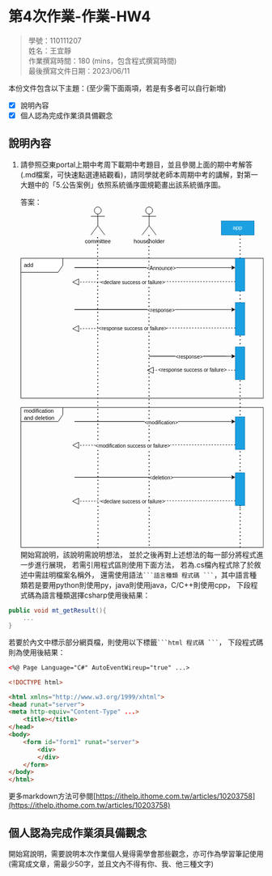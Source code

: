 # 第4次作業-作業-HW4
>
>學號：110111207
><br />
>姓名：王宜靜
><br />
>作業撰寫時間：180 (mins，包含程式撰寫時間)
><br />
>最後撰寫文件日期：2023/06/11
>

本份文件包含以下主題：(至少需下面兩項，若是有多者可以自行新增)
- [x] 說明內容
- [x] 個人認為完成作業須具備觀念

## 說明內容

1. 請參照亞東portal上期中考周下載期中考題目，並且參閱上面的期中考解答(.md檔案，可快速點選連結觀看)，請同學就老師本周期中考的講解，對第一大題中的「5.公告案例」依照系統循序圖規範畫出該系統循序圖。

    答案：<svg xmlns="http://www.w3.org/2000/svg" xmlns:xlink="http://www.w3.org/1999/xlink" version="1.1" width="521px" viewBox="-0.5 -0.5 521 735" content="&lt;mxfile&gt;&lt;diagram id=&quot;gek72pfAOd09pvkMcDN4&quot; name=&quot;第1頁&quot;&gt;&lt;mxGraphModel dx=&quot;767&quot; dy=&quot;435&quot; grid=&quot;1&quot; gridSize=&quot;10&quot; guides=&quot;1&quot; tooltips=&quot;1&quot; connect=&quot;1&quot; arrows=&quot;1&quot; fold=&quot;1&quot; page=&quot;1&quot; pageScale=&quot;1&quot; pageWidth=&quot;827&quot; pageHeight=&quot;1169&quot; math=&quot;0&quot; shadow=&quot;0&quot;&gt;&lt;root&gt;&lt;mxCell id=&quot;0&quot;/&gt;&lt;mxCell id=&quot;1&quot; parent=&quot;0&quot;/&gt;&lt;mxCell id=&quot;3&quot; value=&quot;add&quot; style=&quot;shape=umlFrame;whiteSpace=wrap;html=1;width=90;height=30;boundedLbl=1;verticalAlign=middle;align=left;spacingLeft=5;&quot; parent=&quot;1&quot; vertex=&quot;1&quot;&gt;&lt;mxGeometry x=&quot;230&quot; y=&quot;160&quot; width=&quot;520&quot; height=&quot;300&quot; as=&quot;geometry&quot;/&gt;&lt;/mxCell&gt;&lt;mxCell id=&quot;4&quot; value=&quot;committee&quot; style=&quot;shape=umlActor;verticalLabelPosition=bottom;verticalAlign=top;html=1;&quot; parent=&quot;1&quot; vertex=&quot;1&quot;&gt;&lt;mxGeometry x=&quot;380&quot; y=&quot;50&quot; width=&quot;30&quot; height=&quot;60&quot; as=&quot;geometry&quot;/&gt;&lt;/mxCell&gt;&lt;mxCell id=&quot;11&quot; value=&quot;householder&quot; style=&quot;shape=umlActor;verticalLabelPosition=bottom;verticalAlign=top;html=1;outlineConnect=0;&quot; parent=&quot;1&quot; vertex=&quot;1&quot;&gt;&lt;mxGeometry x=&quot;490&quot; y=&quot;50&quot; width=&quot;30&quot; height=&quot;60&quot; as=&quot;geometry&quot;/&gt;&lt;/mxCell&gt;&lt;mxCell id=&quot;13&quot; value=&quot;&quot; style=&quot;endArrow=none;dashed=1;html=1;dashPattern=1 3;strokeWidth=2;entryX=0.529;entryY=1.003;entryDx=0;entryDy=0;entryPerimeter=0;&quot; parent=&quot;1&quot; target=&quot;56&quot; edge=&quot;1&quot;&gt;&lt;mxGeometry width=&quot;50&quot; height=&quot;50&quot; relative=&quot;1&quot; as=&quot;geometry&quot;&gt;&lt;mxPoint x=&quot;504.5&quot; y=&quot;110&quot; as=&quot;sourcePoint&quot;/&gt;&lt;mxPoint x=&quot;505&quot; y=&quot;861.3333129882812&quot; as=&quot;targetPoint&quot;/&gt;&lt;Array as=&quot;points&quot;/&gt;&lt;/mxGeometry&gt;&lt;/mxCell&gt;&lt;mxCell id=&quot;19&quot; value=&quot;&quot; style=&quot;endArrow=none;dashed=1;html=1;dashPattern=1 3;strokeWidth=2;entryX=0.318;entryY=1.008;entryDx=0;entryDy=0;entryPerimeter=0;&quot; parent=&quot;1&quot; target=&quot;56&quot; edge=&quot;1&quot;&gt;&lt;mxGeometry width=&quot;50&quot; height=&quot;50&quot; relative=&quot;1&quot; as=&quot;geometry&quot;&gt;&lt;mxPoint x=&quot;394.5&quot; y=&quot;115&quot; as=&quot;sourcePoint&quot;/&gt;&lt;mxPoint x=&quot;395&quot; y=&quot;850&quot; as=&quot;targetPoint&quot;/&gt;&lt;Array as=&quot;points&quot;/&gt;&lt;/mxGeometry&gt;&lt;/mxCell&gt;&lt;mxCell id=&quot;20&quot; value=&quot;app&quot; style=&quot;rounded=0;whiteSpace=wrap;html=1;fillColor=#1ba1e2;fontColor=#ffffff;strokeColor=#006EAF;&quot; parent=&quot;1&quot; vertex=&quot;1&quot;&gt;&lt;mxGeometry x=&quot;660&quot; y=&quot;80&quot; width=&quot;70&quot; height=&quot;30&quot; as=&quot;geometry&quot;/&gt;&lt;/mxCell&gt;&lt;mxCell id=&quot;21&quot; value=&quot;&quot; style=&quot;endArrow=none;dashed=1;html=1;dashPattern=1 3;strokeWidth=2;startArrow=none;&quot; parent=&quot;1&quot; source=&quot;22&quot; edge=&quot;1&quot;&gt;&lt;mxGeometry width=&quot;50&quot; height=&quot;50&quot; relative=&quot;1&quot; as=&quot;geometry&quot;&gt;&lt;mxPoint x=&quot;700&quot; y=&quot;110&quot; as=&quot;sourcePoint&quot;/&gt;&lt;mxPoint x=&quot;700&quot; y=&quot;700&quot; as=&quot;targetPoint&quot;/&gt;&lt;Array as=&quot;points&quot;/&gt;&lt;/mxGeometry&gt;&lt;/mxCell&gt;&lt;mxCell id=&quot;23&quot; value=&quot;&quot; style=&quot;endArrow=none;dashed=1;html=1;dashPattern=1 3;strokeWidth=2;&quot; parent=&quot;1&quot; target=&quot;22&quot; edge=&quot;1&quot;&gt;&lt;mxGeometry width=&quot;50&quot; height=&quot;50&quot; relative=&quot;1&quot; as=&quot;geometry&quot;&gt;&lt;mxPoint x=&quot;700&quot; y=&quot;110&quot; as=&quot;sourcePoint&quot;/&gt;&lt;mxPoint x=&quot;700&quot; y=&quot;480&quot; as=&quot;targetPoint&quot;/&gt;&lt;Array as=&quot;points&quot;/&gt;&lt;/mxGeometry&gt;&lt;/mxCell&gt;&lt;mxCell id=&quot;22&quot; value=&quot;&quot; style=&quot;html=1;points=[];perimeter=orthogonalPerimeter;fillColor=#1ba1e2;fontColor=#ffffff;strokeColor=#006EAF;&quot; parent=&quot;1&quot; vertex=&quot;1&quot;&gt;&lt;mxGeometry x=&quot;690&quot; y=&quot;160&quot; width=&quot;20&quot; height=&quot;70&quot; as=&quot;geometry&quot;/&gt;&lt;/mxCell&gt;&lt;mxCell id=&quot;25&quot; value=&quot;&quot; style=&quot;html=1;points=[];perimeter=orthogonalPerimeter;fillColor=#1ba1e2;fontColor=#ffffff;strokeColor=#006EAF;&quot; parent=&quot;1&quot; vertex=&quot;1&quot;&gt;&lt;mxGeometry x=&quot;690&quot; y=&quot;255&quot; width=&quot;20&quot; height=&quot;70&quot; as=&quot;geometry&quot;/&gt;&lt;/mxCell&gt;&lt;mxCell id=&quot;26&quot; value=&quot;&quot; style=&quot;html=1;points=[];perimeter=orthogonalPerimeter;fillColor=#1ba1e2;fontColor=#ffffff;strokeColor=#006EAF;&quot; parent=&quot;1&quot; vertex=&quot;1&quot;&gt;&lt;mxGeometry x=&quot;690&quot; y=&quot;350&quot; width=&quot;20&quot; height=&quot;70&quot; as=&quot;geometry&quot;/&gt;&lt;/mxCell&gt;&lt;mxCell id=&quot;28&quot; value=&quot;&quot; style=&quot;endArrow=classic;html=1;&quot; parent=&quot;1&quot; edge=&quot;1&quot;&gt;&lt;mxGeometry relative=&quot;1&quot; as=&quot;geometry&quot;&gt;&lt;mxPoint x=&quot;550&quot; y=&quot;180&quot; as=&quot;sourcePoint&quot;/&gt;&lt;mxPoint x=&quot;690&quot; y=&quot;180&quot; as=&quot;targetPoint&quot;/&gt;&lt;Array as=&quot;points&quot;&gt;&lt;mxPoint x=&quot;340&quot; y=&quot;180&quot;/&gt;&lt;/Array&gt;&lt;/mxGeometry&gt;&lt;/mxCell&gt;&lt;mxCell id=&quot;29&quot; value=&quot;&amp;amp;lt;Announce&amp;amp;gt;&quot; style=&quot;edgeLabel;resizable=0;html=1;align=center;verticalAlign=middle;&quot; parent=&quot;28&quot; connectable=&quot;0&quot; vertex=&quot;1&quot;&gt;&lt;mxGeometry relative=&quot;1&quot; as=&quot;geometry&quot;&gt;&lt;mxPoint x=&quot;120&quot; y=&quot;1&quot; as=&quot;offset&quot;/&gt;&lt;/mxGeometry&gt;&lt;/mxCell&gt;&lt;mxCell id=&quot;32&quot; value=&quot;&quot; style=&quot;endArrow=block;dashed=1;endFill=0;endSize=12;html=1;&quot; parent=&quot;1&quot; edge=&quot;1&quot;&gt;&lt;mxGeometry width=&quot;160&quot; relative=&quot;1&quot; as=&quot;geometry&quot;&gt;&lt;mxPoint x=&quot;690&quot; y=&quot;210&quot; as=&quot;sourcePoint&quot;/&gt;&lt;mxPoint x=&quot;340&quot; y=&quot;211&quot; as=&quot;targetPoint&quot;/&gt;&lt;Array as=&quot;points&quot;&gt;&lt;mxPoint x=&quot;530&quot; y=&quot;210&quot;/&gt;&lt;/Array&gt;&lt;/mxGeometry&gt;&lt;/mxCell&gt;&lt;mxCell id=&quot;34&quot; value=&quot;&amp;amp;lt;declare success or failure&amp;amp;gt;&quot; style=&quot;edgeLabel;html=1;align=center;verticalAlign=middle;resizable=0;points=[];&quot; parent=&quot;32&quot; vertex=&quot;1&quot; connectable=&quot;0&quot;&gt;&lt;mxGeometry x=&quot;0.2625&quot; y=&quot;1&quot; relative=&quot;1&quot; as=&quot;geometry&quot;&gt;&lt;mxPoint as=&quot;offset&quot;/&gt;&lt;/mxGeometry&gt;&lt;/mxCell&gt;&lt;mxCell id=&quot;37&quot; value=&quot;&quot; style=&quot;endArrow=classic;html=1;&quot; parent=&quot;1&quot; edge=&quot;1&quot;&gt;&lt;mxGeometry relative=&quot;1&quot; as=&quot;geometry&quot;&gt;&lt;mxPoint x=&quot;550&quot; y=&quot;270&quot; as=&quot;sourcePoint&quot;/&gt;&lt;mxPoint x=&quot;690&quot; y=&quot;270&quot; as=&quot;targetPoint&quot;/&gt;&lt;Array as=&quot;points&quot;&gt;&lt;mxPoint x=&quot;340&quot; y=&quot;270&quot;/&gt;&lt;/Array&gt;&lt;/mxGeometry&gt;&lt;/mxCell&gt;&lt;mxCell id=&quot;38&quot; value=&quot;&amp;amp;lt;response&amp;amp;gt;&quot; style=&quot;edgeLabel;resizable=0;html=1;align=center;verticalAlign=middle;&quot; parent=&quot;37&quot; connectable=&quot;0&quot; vertex=&quot;1&quot;&gt;&lt;mxGeometry relative=&quot;1&quot; as=&quot;geometry&quot;&gt;&lt;mxPoint x=&quot;120&quot; y=&quot;1&quot; as=&quot;offset&quot;/&gt;&lt;/mxGeometry&gt;&lt;/mxCell&gt;&lt;mxCell id=&quot;40&quot; value=&quot;&quot; style=&quot;endArrow=block;dashed=1;endFill=0;endSize=12;html=1;&quot; parent=&quot;1&quot; edge=&quot;1&quot;&gt;&lt;mxGeometry width=&quot;160&quot; relative=&quot;1&quot; as=&quot;geometry&quot;&gt;&lt;mxPoint x=&quot;690&quot; y=&quot;309.5&quot; as=&quot;sourcePoint&quot;/&gt;&lt;mxPoint x=&quot;340&quot; y=&quot;311&quot; as=&quot;targetPoint&quot;/&gt;&lt;Array as=&quot;points&quot;&gt;&lt;mxPoint x=&quot;530&quot; y=&quot;309.5&quot;/&gt;&lt;/Array&gt;&lt;/mxGeometry&gt;&lt;/mxCell&gt;&lt;mxCell id=&quot;41&quot; value=&quot;&amp;amp;lt;response success or failure&amp;amp;gt;&quot; style=&quot;edgeLabel;html=1;align=center;verticalAlign=middle;resizable=0;points=[];&quot; parent=&quot;40&quot; vertex=&quot;1&quot; connectable=&quot;0&quot;&gt;&lt;mxGeometry x=&quot;0.2625&quot; y=&quot;1&quot; relative=&quot;1&quot; as=&quot;geometry&quot;&gt;&lt;mxPoint as=&quot;offset&quot;/&gt;&lt;/mxGeometry&gt;&lt;/mxCell&gt;&lt;mxCell id=&quot;46&quot; value=&quot;&quot; style=&quot;endArrow=classic;html=1;&quot; parent=&quot;1&quot; edge=&quot;1&quot;&gt;&lt;mxGeometry relative=&quot;1&quot; as=&quot;geometry&quot;&gt;&lt;mxPoint x=&quot;670&quot; y=&quot;370&quot; as=&quot;sourcePoint&quot;/&gt;&lt;mxPoint x=&quot;690&quot; y=&quot;370&quot; as=&quot;targetPoint&quot;/&gt;&lt;Array as=&quot;points&quot;&gt;&lt;mxPoint x=&quot;500&quot; y=&quot;370&quot;/&gt;&lt;/Array&gt;&lt;/mxGeometry&gt;&lt;/mxCell&gt;&lt;mxCell id=&quot;47&quot; value=&quot;&amp;amp;lt;response&amp;amp;gt;&quot; style=&quot;edgeLabel;resizable=0;html=1;align=center;verticalAlign=middle;&quot; parent=&quot;46&quot; connectable=&quot;0&quot; vertex=&quot;1&quot;&gt;&lt;mxGeometry relative=&quot;1&quot; as=&quot;geometry&quot;&gt;&lt;mxPoint x=&quot;80&quot; y=&quot;1&quot; as=&quot;offset&quot;/&gt;&lt;/mxGeometry&gt;&lt;/mxCell&gt;&lt;mxCell id=&quot;50&quot; value=&quot;&quot; style=&quot;endArrow=block;dashed=1;endFill=0;endSize=12;html=1;&quot; parent=&quot;1&quot; edge=&quot;1&quot;&gt;&lt;mxGeometry width=&quot;160&quot; relative=&quot;1&quot; as=&quot;geometry&quot;&gt;&lt;mxPoint x=&quot;690&quot; y=&quot;400&quot; as=&quot;sourcePoint&quot;/&gt;&lt;mxPoint x=&quot;500&quot; y=&quot;400&quot; as=&quot;targetPoint&quot;/&gt;&lt;Array as=&quot;points&quot;&gt;&lt;mxPoint x=&quot;620&quot; y=&quot;400&quot;/&gt;&lt;/Array&gt;&lt;/mxGeometry&gt;&lt;/mxCell&gt;&lt;mxCell id=&quot;52&quot; value=&quot;&amp;amp;lt;response success or failure&amp;amp;gt;&quot; style=&quot;edgeLabel;html=1;align=center;verticalAlign=middle;resizable=0;points=[];&quot; parent=&quot;50&quot; vertex=&quot;1&quot; connectable=&quot;0&quot;&gt;&lt;mxGeometry x=&quot;0.3525&quot; y=&quot;1&quot; relative=&quot;1&quot; as=&quot;geometry&quot;&gt;&lt;mxPoint x=&quot;35&quot; y=&quot;-2&quot; as=&quot;offset&quot;/&gt;&lt;/mxGeometry&gt;&lt;/mxCell&gt;&lt;mxCell id=&quot;56&quot; value=&quot;modification and deletion&quot; style=&quot;shape=umlFrame;whiteSpace=wrap;html=1;width=90;height=30;boundedLbl=1;verticalAlign=middle;align=left;spacingLeft=5;&quot; parent=&quot;1&quot; vertex=&quot;1&quot;&gt;&lt;mxGeometry x=&quot;230&quot; y=&quot;480&quot; width=&quot;520&quot; height=&quot;300&quot; as=&quot;geometry&quot;/&gt;&lt;/mxCell&gt;&lt;mxCell id=&quot;57&quot; value=&quot;&quot; style=&quot;endArrow=none;dashed=1;html=1;dashPattern=1 3;strokeWidth=2;startArrow=none;entryX=0.904;entryY=1.008;entryDx=0;entryDy=0;entryPerimeter=0;&quot; parent=&quot;1&quot; source=&quot;59&quot; target=&quot;56&quot; edge=&quot;1&quot;&gt;&lt;mxGeometry width=&quot;50&quot; height=&quot;50&quot; relative=&quot;1&quot; as=&quot;geometry&quot;&gt;&lt;mxPoint x=&quot;700&quot; y=&quot;450&quot; as=&quot;sourcePoint&quot;/&gt;&lt;mxPoint x=&quot;700&quot; y=&quot;820&quot; as=&quot;targetPoint&quot;/&gt;&lt;Array as=&quot;points&quot;/&gt;&lt;/mxGeometry&gt;&lt;/mxCell&gt;&lt;mxCell id=&quot;58&quot; value=&quot;&quot; style=&quot;html=1;points=[];perimeter=orthogonalPerimeter;fillColor=#1ba1e2;fontColor=#ffffff;strokeColor=#006EAF;&quot; parent=&quot;1&quot; vertex=&quot;1&quot;&gt;&lt;mxGeometry x=&quot;690&quot; y=&quot;500&quot; width=&quot;20&quot; height=&quot;70&quot; as=&quot;geometry&quot;/&gt;&lt;/mxCell&gt;&lt;mxCell id=&quot;61&quot; value=&quot;&quot; style=&quot;endArrow=classic;html=1;&quot; parent=&quot;1&quot; edge=&quot;1&quot;&gt;&lt;mxGeometry relative=&quot;1&quot; as=&quot;geometry&quot;&gt;&lt;mxPoint x=&quot;550&quot; y=&quot;510&quot; as=&quot;sourcePoint&quot;/&gt;&lt;mxPoint x=&quot;690&quot; y=&quot;510&quot; as=&quot;targetPoint&quot;/&gt;&lt;Array as=&quot;points&quot;&gt;&lt;mxPoint x=&quot;340&quot; y=&quot;510&quot;/&gt;&lt;/Array&gt;&lt;/mxGeometry&gt;&lt;/mxCell&gt;&lt;mxCell id=&quot;62&quot; value=&quot;&amp;amp;lt;modification&amp;amp;gt;&quot; style=&quot;edgeLabel;resizable=0;html=1;align=center;verticalAlign=middle;&quot; parent=&quot;61&quot; connectable=&quot;0&quot; vertex=&quot;1&quot;&gt;&lt;mxGeometry relative=&quot;1&quot; as=&quot;geometry&quot;&gt;&lt;mxPoint x=&quot;120&quot; y=&quot;1&quot; as=&quot;offset&quot;/&gt;&lt;/mxGeometry&gt;&lt;/mxCell&gt;&lt;mxCell id=&quot;63&quot; value=&quot;&quot; style=&quot;endArrow=block;dashed=1;endFill=0;endSize=12;html=1;&quot; parent=&quot;1&quot; edge=&quot;1&quot;&gt;&lt;mxGeometry width=&quot;160&quot; relative=&quot;1&quot; as=&quot;geometry&quot;&gt;&lt;mxPoint x=&quot;690&quot; y=&quot;560&quot; as=&quot;sourcePoint&quot;/&gt;&lt;mxPoint x=&quot;340&quot; y=&quot;561&quot; as=&quot;targetPoint&quot;/&gt;&lt;Array as=&quot;points&quot;&gt;&lt;mxPoint x=&quot;530&quot; y=&quot;560&quot;/&gt;&lt;/Array&gt;&lt;/mxGeometry&gt;&lt;/mxCell&gt;&lt;mxCell id=&quot;64&quot; value=&quot;&amp;amp;lt;modification success or failure&amp;amp;gt;&quot; style=&quot;edgeLabel;html=1;align=center;verticalAlign=middle;resizable=0;points=[];&quot; parent=&quot;63&quot; vertex=&quot;1&quot; connectable=&quot;0&quot;&gt;&lt;mxGeometry x=&quot;0.2625&quot; y=&quot;1&quot; relative=&quot;1&quot; as=&quot;geometry&quot;&gt;&lt;mxPoint as=&quot;offset&quot;/&gt;&lt;/mxGeometry&gt;&lt;/mxCell&gt;&lt;mxCell id=&quot;59&quot; value=&quot;&quot; style=&quot;html=1;points=[];perimeter=orthogonalPerimeter;fillColor=#1ba1e2;fontColor=#ffffff;strokeColor=#006EAF;&quot; parent=&quot;1&quot; vertex=&quot;1&quot;&gt;&lt;mxGeometry x=&quot;690&quot; y=&quot;620&quot; width=&quot;20&quot; height=&quot;70&quot; as=&quot;geometry&quot;/&gt;&lt;/mxCell&gt;&lt;mxCell id=&quot;76&quot; value=&quot;&quot; style=&quot;endArrow=classic;html=1;&quot; parent=&quot;1&quot; edge=&quot;1&quot;&gt;&lt;mxGeometry relative=&quot;1&quot; as=&quot;geometry&quot;&gt;&lt;mxPoint x=&quot;550&quot; y=&quot;629.5&quot; as=&quot;sourcePoint&quot;/&gt;&lt;mxPoint x=&quot;690&quot; y=&quot;629.5&quot; as=&quot;targetPoint&quot;/&gt;&lt;Array as=&quot;points&quot;&gt;&lt;mxPoint x=&quot;340&quot; y=&quot;629.5&quot;/&gt;&lt;/Array&gt;&lt;/mxGeometry&gt;&lt;/mxCell&gt;&lt;mxCell id=&quot;77&quot; value=&quot;&amp;amp;lt;deletion&amp;amp;gt;&quot; style=&quot;edgeLabel;resizable=0;html=1;align=center;verticalAlign=middle;&quot; parent=&quot;76&quot; connectable=&quot;0&quot; vertex=&quot;1&quot;&gt;&lt;mxGeometry relative=&quot;1&quot; as=&quot;geometry&quot;&gt;&lt;mxPoint x=&quot;120&quot; y=&quot;1&quot; as=&quot;offset&quot;/&gt;&lt;/mxGeometry&gt;&lt;/mxCell&gt;&lt;mxCell id=&quot;78&quot; value=&quot;&quot; style=&quot;endArrow=block;dashed=1;endFill=0;endSize=12;html=1;&quot; parent=&quot;1&quot; edge=&quot;1&quot;&gt;&lt;mxGeometry width=&quot;160&quot; relative=&quot;1&quot; as=&quot;geometry&quot;&gt;&lt;mxPoint x=&quot;690&quot; y=&quot;680&quot; as=&quot;sourcePoint&quot;/&gt;&lt;mxPoint x=&quot;340&quot; y=&quot;681&quot; as=&quot;targetPoint&quot;/&gt;&lt;Array as=&quot;points&quot;&gt;&lt;mxPoint x=&quot;530&quot; y=&quot;680&quot;/&gt;&lt;/Array&gt;&lt;/mxGeometry&gt;&lt;/mxCell&gt;&lt;mxCell id=&quot;79&quot; value=&quot;&amp;amp;lt;declare success or failure&amp;amp;gt;&quot; style=&quot;edgeLabel;html=1;align=center;verticalAlign=middle;resizable=0;points=[];&quot; parent=&quot;78&quot; vertex=&quot;1&quot; connectable=&quot;0&quot;&gt;&lt;mxGeometry x=&quot;0.2625&quot; y=&quot;1&quot; relative=&quot;1&quot; as=&quot;geometry&quot;&gt;&lt;mxPoint as=&quot;offset&quot;/&gt;&lt;/mxGeometry&gt;&lt;/mxCell&gt;&lt;/root&gt;&lt;/mxGraphModel&gt;&lt;/diagram&gt;&lt;/mxfile&gt;" onclick="(function(svg){var src=window.event.target||window.event.srcElement;while (src!=null&amp;&amp;src.nodeName.toLowerCase()!='a'){src=src.parentNode;}if(src==null){if(svg.wnd!=null&amp;&amp;!svg.wnd.closed){svg.wnd.focus();}else{var r=function(evt){if(evt.data=='ready'&amp;&amp;evt.source==svg.wnd){svg.wnd.postMessage(decodeURIComponent(svg.getAttribute('content')),'*');window.removeEventListener('message',r);}};window.addEventListener('message',r);svg.wnd=window.open('https://viewer.diagrams.net/?client=1&amp;page=0&amp;edit=_blank');}}})(this);" style="cursor:pointer;max-width:100%;max-height:735px;"><defs/><g><path d="M 0 110 L 90 110 L 90 125 L 80 140 L 0 140 Z" fill="rgb(255, 255, 255)" stroke="rgb(0, 0, 0)" stroke-miterlimit="10" pointer-events="all"/><path d="M 90 110 L 520 110 L 520 410 L 0 410 L 0 140" fill="none" stroke="rgb(0, 0, 0)" stroke-miterlimit="10" pointer-events="all"/><g transform="translate(-0.5 -0.5)"><switch><foreignObject pointer-events="none" width="100%" height="100%" requiredFeatures="http://www.w3.org/TR/SVG11/feature#Extensibility" style="overflow: visible; text-align: left;"><div xmlns="http://www.w3.org/1999/xhtml" style="display: flex; align-items: unsafe center; justify-content: unsafe flex-start; width: 83px; height: 1px; padding-top: 125px; margin-left: 7px;"><div data-drawio-colors="color: rgb(0, 0, 0); " style="box-sizing: border-box; font-size: 0px; text-align: left;"><div style="display: inline-block; font-size: 12px; font-family: Helvetica; color: rgb(0, 0, 0); line-height: 1.2; pointer-events: all; white-space: normal; overflow-wrap: normal;">add</div></div></div></foreignObject><text x="7" y="129" fill="rgb(0, 0, 0)" font-family="Helvetica" font-size="12px">add</text></switch></g><ellipse cx="165" cy="7.5" rx="7.5" ry="7.5" fill="rgb(255, 255, 255)" stroke="rgb(0, 0, 0)" pointer-events="all"/><path d="M 165 15 L 165 40 M 165 20 L 150 20 M 165 20 L 180 20 M 165 40 L 150 60 M 165 40 L 180 60" fill="none" stroke="rgb(0, 0, 0)" stroke-miterlimit="10" pointer-events="all"/><g transform="translate(-0.5 -0.5)"><switch><foreignObject pointer-events="none" width="100%" height="100%" requiredFeatures="http://www.w3.org/TR/SVG11/feature#Extensibility" style="overflow: visible; text-align: left;"><div xmlns="http://www.w3.org/1999/xhtml" style="display: flex; align-items: unsafe flex-start; justify-content: unsafe center; width: 1px; height: 1px; padding-top: 67px; margin-left: 165px;"><div data-drawio-colors="color: rgb(0, 0, 0); " style="box-sizing: border-box; font-size: 0px; text-align: center;"><div style="display: inline-block; font-size: 12px; font-family: Helvetica; color: rgb(0, 0, 0); line-height: 1.2; pointer-events: all; white-space: nowrap;">committee</div></div></div></foreignObject><text x="165" y="79" fill="rgb(0, 0, 0)" font-family="Helvetica" font-size="12px" text-anchor="middle">commi...</text></switch></g><ellipse cx="275" cy="7.5" rx="7.5" ry="7.5" fill="rgb(255, 255, 255)" stroke="rgb(0, 0, 0)" pointer-events="all"/><path d="M 275 15 L 275 40 M 275 20 L 260 20 M 275 20 L 290 20 M 275 40 L 260 60 M 275 40 L 290 60" fill="none" stroke="rgb(0, 0, 0)" stroke-miterlimit="10" pointer-events="all"/><g transform="translate(-0.5 -0.5)"><switch><foreignObject pointer-events="none" width="100%" height="100%" requiredFeatures="http://www.w3.org/TR/SVG11/feature#Extensibility" style="overflow: visible; text-align: left;"><div xmlns="http://www.w3.org/1999/xhtml" style="display: flex; align-items: unsafe flex-start; justify-content: unsafe center; width: 1px; height: 1px; padding-top: 67px; margin-left: 275px;"><div data-drawio-colors="color: rgb(0, 0, 0); " style="box-sizing: border-box; font-size: 0px; text-align: center;"><div style="display: inline-block; font-size: 12px; font-family: Helvetica; color: rgb(0, 0, 0); line-height: 1.2; pointer-events: all; white-space: nowrap;">householder</div></div></div></foreignObject><text x="275" y="79" fill="rgb(0, 0, 0)" font-family="Helvetica" font-size="12px" text-anchor="middle">house...</text></switch></g><path d="M 274.5 60 L 275.08 730.9" fill="none" stroke="rgb(0, 0, 0)" stroke-width="2" stroke-miterlimit="10" stroke-dasharray="2 6" pointer-events="stroke"/><path d="M 164.5 65 L 165.36 732.4" fill="none" stroke="rgb(0, 0, 0)" stroke-width="2" stroke-miterlimit="10" stroke-dasharray="2 6" pointer-events="stroke"/><rect x="430" y="30" width="70" height="30" fill="#1ba1e2" stroke="#006eaf" pointer-events="all"/><g transform="translate(-0.5 -0.5)"><switch><foreignObject pointer-events="none" width="100%" height="100%" requiredFeatures="http://www.w3.org/TR/SVG11/feature#Extensibility" style="overflow: visible; text-align: left;"><div xmlns="http://www.w3.org/1999/xhtml" style="display: flex; align-items: unsafe center; justify-content: unsafe center; width: 68px; height: 1px; padding-top: 45px; margin-left: 431px;"><div data-drawio-colors="color: #ffffff; " style="box-sizing: border-box; font-size: 0px; text-align: center;"><div style="display: inline-block; font-size: 12px; font-family: Helvetica; color: rgb(255, 255, 255); line-height: 1.2; pointer-events: all; white-space: normal; overflow-wrap: normal;">app</div></div></div></foreignObject><text x="465" y="49" fill="#ffffff" font-family="Helvetica" font-size="12px" text-anchor="middle">app</text></switch></g><path d="M 470 180 L 470 650" fill="none" stroke="rgb(0, 0, 0)" stroke-width="2" stroke-miterlimit="10" stroke-dasharray="2 6" pointer-events="stroke"/><path d="M 470 60 L 470 110" fill="none" stroke="rgb(0, 0, 0)" stroke-width="2" stroke-miterlimit="10" stroke-dasharray="2 6" pointer-events="stroke"/><rect x="460" y="110" width="20" height="70" fill="#1ba1e2" stroke="#006eaf" pointer-events="all"/><rect x="460" y="205" width="20" height="70" fill="#1ba1e2" stroke="#006eaf" pointer-events="all"/><rect x="460" y="300" width="20" height="70" fill="#1ba1e2" stroke="#006eaf" pointer-events="all"/><path d="M 320 130 L 120 130 Q 110 130 120 130 L 453.63 130" fill="none" stroke="rgb(0, 0, 0)" stroke-miterlimit="10" pointer-events="stroke"/><path d="M 458.88 130 L 451.88 133.5 L 453.63 130 L 451.88 126.5 Z" fill="rgb(0, 0, 0)" stroke="rgb(0, 0, 0)" stroke-miterlimit="10" pointer-events="all"/><g transform="translate(-0.5 -0.5)"><switch><foreignObject pointer-events="none" width="100%" height="100%" requiredFeatures="http://www.w3.org/TR/SVG11/feature#Extensibility" style="overflow: visible; text-align: left;"><div xmlns="http://www.w3.org/1999/xhtml" style="display: flex; align-items: unsafe center; justify-content: unsafe center; width: 1px; height: 1px; padding-top: 132px; margin-left: 301px;"><div data-drawio-colors="color: rgb(0, 0, 0); background-color: rgb(255, 255, 255); " style="box-sizing: border-box; font-size: 0px; text-align: center;"><div style="display: inline-block; font-size: 11px; font-family: Helvetica; color: rgb(0, 0, 0); line-height: 1.2; pointer-events: all; background-color: rgb(255, 255, 255); white-space: nowrap;">&lt;Announce&gt;</div></div></div></foreignObject><text x="301" y="135" fill="rgb(0, 0, 0)" font-family="Helvetica" font-size="11px" text-anchor="middle">&lt;Announce&gt;</text></switch></g><path d="M 460 160 L 310 160 Q 300 160 290 160.05 L 124.12 160.93" fill="none" stroke="rgb(0, 0, 0)" stroke-miterlimit="10" stroke-dasharray="3 3" pointer-events="stroke"/><path d="M 111.12 160.99 L 124.08 154.43 L 124.15 167.43 Z" fill="none" stroke="rgb(0, 0, 0)" stroke-miterlimit="10" pointer-events="all"/><g transform="translate(-0.5 -0.5)"><switch><foreignObject pointer-events="none" width="100%" height="100%" requiredFeatures="http://www.w3.org/TR/SVG11/feature#Extensibility" style="overflow: visible; text-align: left;"><div xmlns="http://www.w3.org/1999/xhtml" style="display: flex; align-items: unsafe center; justify-content: unsafe center; width: 1px; height: 1px; padding-top: 162px; margin-left: 240px;"><div data-drawio-colors="color: rgb(0, 0, 0); background-color: rgb(255, 255, 255); " style="box-sizing: border-box; font-size: 0px; text-align: center;"><div style="display: inline-block; font-size: 11px; font-family: Helvetica; color: rgb(0, 0, 0); line-height: 1.2; pointer-events: all; background-color: rgb(255, 255, 255); white-space: nowrap;">&lt;declare success or failure&gt;</div></div></div></foreignObject><text x="240" y="165" fill="rgb(0, 0, 0)" font-family="Helvetica" font-size="11px" text-anchor="middle">&lt;declare success or failure&gt;</text></switch></g><path d="M 320 220 L 120 220 Q 110 220 120 220 L 453.63 220" fill="none" stroke="rgb(0, 0, 0)" stroke-miterlimit="10" pointer-events="stroke"/><path d="M 458.88 220 L 451.88 223.5 L 453.63 220 L 451.88 216.5 Z" fill="rgb(0, 0, 0)" stroke="rgb(0, 0, 0)" stroke-miterlimit="10" pointer-events="all"/><g transform="translate(-0.5 -0.5)"><switch><foreignObject pointer-events="none" width="100%" height="100%" requiredFeatures="http://www.w3.org/TR/SVG11/feature#Extensibility" style="overflow: visible; text-align: left;"><div xmlns="http://www.w3.org/1999/xhtml" style="display: flex; align-items: unsafe center; justify-content: unsafe center; width: 1px; height: 1px; padding-top: 222px; margin-left: 301px;"><div data-drawio-colors="color: rgb(0, 0, 0); background-color: rgb(255, 255, 255); " style="box-sizing: border-box; font-size: 0px; text-align: center;"><div style="display: inline-block; font-size: 11px; font-family: Helvetica; color: rgb(0, 0, 0); line-height: 1.2; pointer-events: all; background-color: rgb(255, 255, 255); white-space: nowrap;">&lt;response&gt;</div></div></div></foreignObject><text x="301" y="225" fill="rgb(0, 0, 0)" font-family="Helvetica" font-size="11px" text-anchor="middle">&lt;response&gt;</text></switch></g><path d="M 460 259.5 L 310 259.5 Q 300 259.5 290 259.58 L 124.12 260.89" fill="none" stroke="rgb(0, 0, 0)" stroke-miterlimit="10" stroke-dasharray="3 3" pointer-events="stroke"/><path d="M 111.12 260.99 L 124.07 254.39 L 124.17 267.39 Z" fill="none" stroke="rgb(0, 0, 0)" stroke-miterlimit="10" pointer-events="all"/><g transform="translate(-0.5 -0.5)"><switch><foreignObject pointer-events="none" width="100%" height="100%" requiredFeatures="http://www.w3.org/TR/SVG11/feature#Extensibility" style="overflow: visible; text-align: left;"><div xmlns="http://www.w3.org/1999/xhtml" style="display: flex; align-items: unsafe center; justify-content: unsafe center; width: 1px; height: 1px; padding-top: 261px; margin-left: 240px;"><div data-drawio-colors="color: rgb(0, 0, 0); background-color: rgb(255, 255, 255); " style="box-sizing: border-box; font-size: 0px; text-align: center;"><div style="display: inline-block; font-size: 11px; font-family: Helvetica; color: rgb(0, 0, 0); line-height: 1.2; pointer-events: all; background-color: rgb(255, 255, 255); white-space: nowrap;">&lt;response success or failure&gt;</div></div></div></foreignObject><text x="240" y="265" fill="rgb(0, 0, 0)" font-family="Helvetica" font-size="11px" text-anchor="middle">&lt;response success or failure&gt;</text></switch></g><path d="M 440 320 L 280 320 Q 270 320 280 320 L 453.63 320" fill="none" stroke="rgb(0, 0, 0)" stroke-miterlimit="10" pointer-events="stroke"/><path d="M 458.88 320 L 451.88 323.5 L 453.63 320 L 451.88 316.5 Z" fill="rgb(0, 0, 0)" stroke="rgb(0, 0, 0)" stroke-miterlimit="10" pointer-events="all"/><g transform="translate(-0.5 -0.5)"><switch><foreignObject pointer-events="none" width="100%" height="100%" requiredFeatures="http://www.w3.org/TR/SVG11/feature#Extensibility" style="overflow: visible; text-align: left;"><div xmlns="http://www.w3.org/1999/xhtml" style="display: flex; align-items: unsafe center; justify-content: unsafe center; width: 1px; height: 1px; padding-top: 322px; margin-left: 361px;"><div data-drawio-colors="color: rgb(0, 0, 0); background-color: rgb(255, 255, 255); " style="box-sizing: border-box; font-size: 0px; text-align: center;"><div style="display: inline-block; font-size: 11px; font-family: Helvetica; color: rgb(0, 0, 0); line-height: 1.2; pointer-events: all; background-color: rgb(255, 255, 255); white-space: nowrap;">&lt;response&gt;</div></div></div></foreignObject><text x="361" y="325" fill="rgb(0, 0, 0)" font-family="Helvetica" font-size="11px" text-anchor="middle">&lt;response&gt;</text></switch></g><path d="M 460 350 L 400 350 Q 390 350 380 350 L 284.12 350" fill="none" stroke="rgb(0, 0, 0)" stroke-miterlimit="10" stroke-dasharray="3 3" pointer-events="stroke"/><path d="M 271.12 350 L 284.12 343.5 L 284.12 356.5 Z" fill="none" stroke="rgb(0, 0, 0)" stroke-miterlimit="10" pointer-events="all"/><g transform="translate(-0.5 -0.5)"><switch><foreignObject pointer-events="none" width="100%" height="100%" requiredFeatures="http://www.w3.org/TR/SVG11/feature#Extensibility" style="overflow: visible; text-align: left;"><div xmlns="http://www.w3.org/1999/xhtml" style="display: flex; align-items: unsafe center; justify-content: unsafe center; width: 1px; height: 1px; padding-top: 350px; margin-left: 368px;"><div data-drawio-colors="color: rgb(0, 0, 0); background-color: rgb(255, 255, 255); " style="box-sizing: border-box; font-size: 0px; text-align: center;"><div style="display: inline-block; font-size: 11px; font-family: Helvetica; color: rgb(0, 0, 0); line-height: 1.2; pointer-events: all; background-color: rgb(255, 255, 255); white-space: nowrap;">&lt;response success or failure&gt;</div></div></div></foreignObject><text x="368" y="353" fill="rgb(0, 0, 0)" font-family="Helvetica" font-size="11px" text-anchor="middle">&lt;response success or failure&gt;</text></switch></g><path d="M 0 430 L 90 430 L 90 445 L 80 460 L 0 460 Z" fill="rgb(255, 255, 255)" stroke="rgb(0, 0, 0)" stroke-miterlimit="10" pointer-events="all"/><path d="M 90 430 L 520 430 L 520 730 L 0 730 L 0 460" fill="none" stroke="rgb(0, 0, 0)" stroke-miterlimit="10" pointer-events="all"/><g transform="translate(-0.5 -0.5)"><switch><foreignObject pointer-events="none" width="100%" height="100%" requiredFeatures="http://www.w3.org/TR/SVG11/feature#Extensibility" style="overflow: visible; text-align: left;"><div xmlns="http://www.w3.org/1999/xhtml" style="display: flex; align-items: unsafe center; justify-content: unsafe flex-start; width: 83px; height: 1px; padding-top: 445px; margin-left: 7px;"><div data-drawio-colors="color: rgb(0, 0, 0); " style="box-sizing: border-box; font-size: 0px; text-align: left;"><div style="display: inline-block; font-size: 12px; font-family: Helvetica; color: rgb(0, 0, 0); line-height: 1.2; pointer-events: all; white-space: normal; overflow-wrap: normal;">modification and deletion</div></div></div></foreignObject><text x="7" y="449" fill="rgb(0, 0, 0)" font-family="Helvetica" font-size="12px">modification a...</text></switch></g><path d="M 470.08 640 L 470.08 732.4" fill="none" stroke="rgb(0, 0, 0)" stroke-width="2" stroke-miterlimit="10" stroke-dasharray="2 6" pointer-events="stroke"/><rect x="460" y="450" width="20" height="70" fill="#1ba1e2" stroke="#006eaf" pointer-events="all"/><path d="M 320 460 L 120 460 Q 110 460 120 460 L 453.63 460" fill="none" stroke="rgb(0, 0, 0)" stroke-miterlimit="10" pointer-events="stroke"/><path d="M 458.88 460 L 451.88 463.5 L 453.63 460 L 451.88 456.5 Z" fill="rgb(0, 0, 0)" stroke="rgb(0, 0, 0)" stroke-miterlimit="10" pointer-events="all"/><g transform="translate(-0.5 -0.5)"><switch><foreignObject pointer-events="none" width="100%" height="100%" requiredFeatures="http://www.w3.org/TR/SVG11/feature#Extensibility" style="overflow: visible; text-align: left;"><div xmlns="http://www.w3.org/1999/xhtml" style="display: flex; align-items: unsafe center; justify-content: unsafe center; width: 1px; height: 1px; padding-top: 462px; margin-left: 301px;"><div data-drawio-colors="color: rgb(0, 0, 0); background-color: rgb(255, 255, 255); " style="box-sizing: border-box; font-size: 0px; text-align: center;"><div style="display: inline-block; font-size: 11px; font-family: Helvetica; color: rgb(0, 0, 0); line-height: 1.2; pointer-events: all; background-color: rgb(255, 255, 255); white-space: nowrap;">&lt;modification&gt;</div></div></div></foreignObject><text x="301" y="465" fill="rgb(0, 0, 0)" font-family="Helvetica" font-size="11px" text-anchor="middle">&lt;modification&gt;</text></switch></g><path d="M 460 510 L 310 510 Q 300 510 290 510.05 L 124.12 510.93" fill="none" stroke="rgb(0, 0, 0)" stroke-miterlimit="10" stroke-dasharray="3 3" pointer-events="stroke"/><path d="M 111.12 510.99 L 124.08 504.43 L 124.15 517.43 Z" fill="none" stroke="rgb(0, 0, 0)" stroke-miterlimit="10" pointer-events="all"/><g transform="translate(-0.5 -0.5)"><switch><foreignObject pointer-events="none" width="100%" height="100%" requiredFeatures="http://www.w3.org/TR/SVG11/feature#Extensibility" style="overflow: visible; text-align: left;"><div xmlns="http://www.w3.org/1999/xhtml" style="display: flex; align-items: unsafe center; justify-content: unsafe center; width: 1px; height: 1px; padding-top: 512px; margin-left: 240px;"><div data-drawio-colors="color: rgb(0, 0, 0); background-color: rgb(255, 255, 255); " style="box-sizing: border-box; font-size: 0px; text-align: center;"><div style="display: inline-block; font-size: 11px; font-family: Helvetica; color: rgb(0, 0, 0); line-height: 1.2; pointer-events: all; background-color: rgb(255, 255, 255); white-space: nowrap;">&lt;modification success or failure&gt;</div></div></div></foreignObject><text x="240" y="515" fill="rgb(0, 0, 0)" font-family="Helvetica" font-size="11px" text-anchor="middle">&lt;modification success or failure&gt;</text></switch></g><rect x="460" y="570" width="20" height="70" fill="#1ba1e2" stroke="#006eaf" pointer-events="all"/><path d="M 320 579.5 L 120 579.5 Q 110 579.5 120 579.5 L 453.63 579.5" fill="none" stroke="rgb(0, 0, 0)" stroke-miterlimit="10" pointer-events="stroke"/><path d="M 458.88 579.5 L 451.88 583 L 453.63 579.5 L 451.88 576 Z" fill="rgb(0, 0, 0)" stroke="rgb(0, 0, 0)" stroke-miterlimit="10" pointer-events="all"/><g transform="translate(-0.5 -0.5)"><switch><foreignObject pointer-events="none" width="100%" height="100%" requiredFeatures="http://www.w3.org/TR/SVG11/feature#Extensibility" style="overflow: visible; text-align: left;"><div xmlns="http://www.w3.org/1999/xhtml" style="display: flex; align-items: unsafe center; justify-content: unsafe center; width: 1px; height: 1px; padding-top: 581px; margin-left: 301px;"><div data-drawio-colors="color: rgb(0, 0, 0); background-color: rgb(255, 255, 255); " style="box-sizing: border-box; font-size: 0px; text-align: center;"><div style="display: inline-block; font-size: 11px; font-family: Helvetica; color: rgb(0, 0, 0); line-height: 1.2; pointer-events: all; background-color: rgb(255, 255, 255); white-space: nowrap;">&lt;deletion&gt;</div></div></div></foreignObject><text x="301" y="584" fill="rgb(0, 0, 0)" font-family="Helvetica" font-size="11px" text-anchor="middle">&lt;deletion&gt;</text></switch></g><path d="M 460 630 L 310 630 Q 300 630 290 630.05 L 124.12 630.93" fill="none" stroke="rgb(0, 0, 0)" stroke-miterlimit="10" stroke-dasharray="3 3" pointer-events="stroke"/><path d="M 111.12 630.99 L 124.08 624.43 L 124.15 637.43 Z" fill="none" stroke="rgb(0, 0, 0)" stroke-miterlimit="10" pointer-events="all"/><g transform="translate(-0.5 -0.5)"><switch><foreignObject pointer-events="none" width="100%" height="100%" requiredFeatures="http://www.w3.org/TR/SVG11/feature#Extensibility" style="overflow: visible; text-align: left;"><div xmlns="http://www.w3.org/1999/xhtml" style="display: flex; align-items: unsafe center; justify-content: unsafe center; width: 1px; height: 1px; padding-top: 632px; margin-left: 240px;"><div data-drawio-colors="color: rgb(0, 0, 0); background-color: rgb(255, 255, 255); " style="box-sizing: border-box; font-size: 0px; text-align: center;"><div style="display: inline-block; font-size: 11px; font-family: Helvetica; color: rgb(0, 0, 0); line-height: 1.2; pointer-events: all; background-color: rgb(255, 255, 255); white-space: nowrap;">&lt;declare success or failure&gt;</div></div></div></foreignObject><text x="240" y="635" fill="rgb(0, 0, 0)" font-family="Helvetica" font-size="11px" text-anchor="middle">&lt;declare success or failure&gt;</text></switch></g></g><switch><g requiredFeatures="http://www.w3.org/TR/SVG11/feature#Extensibility"/><a transform="translate(0,-5)" xlink:href="https://www.diagrams.net/doc/faq/svg-export-text-problems" target="_blank"><text text-anchor="middle" font-size="10px" x="50%" y="100%">Text is not SVG - cannot display</text></a></switch></svg>
開始寫說明，該說明需說明想法，
並於之後再對上述想法的每一部分將程式進一步進行展現，
若需引用程式區則使用下面方法，
若為.cs檔內程式除了於敘述中需註明檔案名稱外，
還需使用語法` ```語言種類 程式碼 ``` `，其中語言種類若是要用python則使用py，java則使用java，C/C++則使用cpp，
下段程式碼為語言種類選擇csharp使用後結果：

```csharp
public void mt_getResult(){
    ...
}
```

若要於內文中標示部分網頁檔，則使用以下標籤` ```html 程式碼 ``` `，
下段程式碼則為使用後結果：

```html
<%@ Page Language="C#" AutoEventWireup="true" ...>

<!DOCTYPE html>

<html xmlns="http://www.w3.org/1999/xhtml">
<head runat="server">
<meta http-equiv="Content-Type" ...>
    <title></title>
</head>
<body>
    <form id="form1" runat="server">
        <div>
        </div>
    </form>
</body>
</html>
```
更多markdown方法可參閱[https://ithelp.ithome.com.tw/articles/10203758](https://ithelp.ithome.com.tw/articles/10203758)

## 個人認為完成作業須具備觀念

開始寫說明，需要說明本次作業個人覺得需學會那些觀念，亦可作為學習筆記使用 (需寫成文章，需最少50字，並且文內不得有你、我、他三種文字)